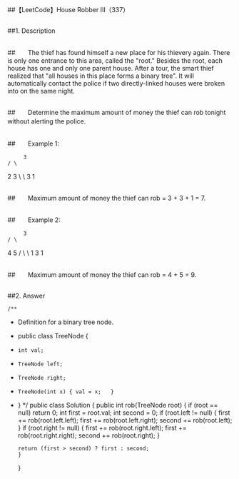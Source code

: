 ##【LeetCode】House Robber III（337）

##
##1. Description

##
##　　The thief has found himself a new place for his thievery again. There is only one entrance to this area, called the "root." Besides the root, each house has one and only one parent house. After a tour, the smart thief realized that "all houses in this place forms a binary tree". It will automatically contact the police if two directly-linked houses were broken into on the same night.

##
##　　Determine the maximum amount of money the thief can rob tonight without alerting the police.　　

##
##　　Example 1:	     3    / \   2   3    \   \      3   1

##
##　　Maximum amount of money the thief can rob = 3 + 3 + 1 = 7.

##
##　　Example 2:	     3    / \   4   5  / \   \  1   3   1

##
##　　Maximum amount of money the thief can rob = 4 + 5 = 9.

##
##2. Answer	/** * Definition for a binary tree node. * public class TreeNode { *     int val; *     TreeNode left; *     TreeNode right; *     TreeNode(int x) { val = x; 	} * 	} */public class Solution {    public int rob(TreeNode root) {        if (root == null)            return 0;        int first = root.val;        int second = 0;        if (root.left != null) {            first += rob(root.left.left);            first += rob(root.left.right);            second += rob(root.left);        	}        if (root.right != null) {            first += rob(root.right.left);            first += rob(root.right.right);            second += rob(root.right);        	}                return (first > second) ? first : second;        	}	}

##
##